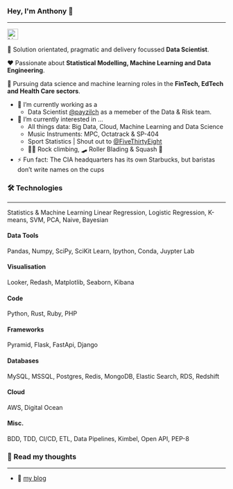 ### Hey, I'm Anthony 👋
---

 [<img src="https://img.shields.io/badge/LinkedIn-282C34?logo=linkedin&logoColor=0077B5" alt="LinkedIn logo" title="LinkedIn" height="25" />](https://www.linkedin.com/in/antburton)

🔧 Solution orientated, pragmatic and delivery focussed **Data Scientist**. 

❤️ Passionate about **Statistical Modelling, Machine Learning and Data Engineering**. 

🧮 Pursuing data science and machine learning roles in the **FinTech, EdTech and Health Care sectors**. 

- 🔭 I’m currently working as a
  - Data Scientist [@payzilch](https://twitter.com/payzilch?lang=en) as a memeber of the Data & Risk team.
- 🌱 I’m currently interested in ... 
  - All things data: Big Data, Cloud, Machine Learning and Data Science
  - Music Instruments: MPC, Octatrack & SP-404
  - Sport Statistics | Shout out to [@FiveThirtyEight](https://twitter.com/FiveThirtyEight)
  - 🧗‍♂️ Rock climbing, 🛹 Roller Blading & Squash 🎾
- ⚡ Fun fact: The CIA headquarters has its own Starbucks, but baristas don’t write names on the cups

### 🛠️ Technologies
---

Statistics & Machine Learning
Linear Regression, Logistic Regression, K-means, SVM, PCA, Naive, Bayesian

#### Data Tools
Pandas, Numpy, SciPy, SciKit Learn, Ipython, Conda, Juypter Lab

#### Visualisation
Looker, Redash, Matplotlib, Seaborn, Kibana

#### Code
Python, Rust, Ruby, PHP

#### Frameworks
Pyramid, Flask, FastApi, Django

#### Databases
MySQL, MSSQL, Postgres, Redis, MongoDB, Elastic Search, RDS, Redshift

#### Cloud
AWS, Digital Ocean

#### Misc.
BDD, TDD, CI/CD, ETL, Data Pipelines, Kimbel, Open API, PEP-8


### 🔮 Read my thoughts
---

- 📖 [my blog](https://apburton84.github.io/)
